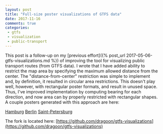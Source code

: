```yaml
---
layout: post
title: "Full-size poster visualizations of GTFS data"
date: 2017-11-16
comments: true
categories:
 - gtfs
 - visualization
 - public-transport
---
```


This post is a follow-up on my [previous effort]({% post_url 2017-05-06-gtfs-visualizations.md %}) of improving the tool for visualizing public transport routes (from GTFS data).
I wrote that I have added ability to restrict the map area by specifying the maximum allowed distance from the center.
The "distance-from-center" restriction was simple to implement and, by definition, it resulted in circular area restrictions.
This doesn't play well, however, with rectangular poster formats, and result in unused space.
Thus, I've improved implementation by computing bearing for each direction, and now area can by properly restricted with rectangular shapes.
A couple posters generated with this approach are here:

[Hamburg](/images/blog/2017-11-16-gtfs-visualizations-bearing/hvv.pdf)
[Berlin](/images/blog/2017-11-16-gtfs-visualizations-bearing/bvb.pdf)
[Saint-Petersburg](/images/blog/2017-11-16-gtfs-visualizations-bearing/spb.pdf)

The fork is located here:
[https://github.com/dragoon/gtfs-visualizations](https://github.com/dragoon/gtfs-visualizations)
